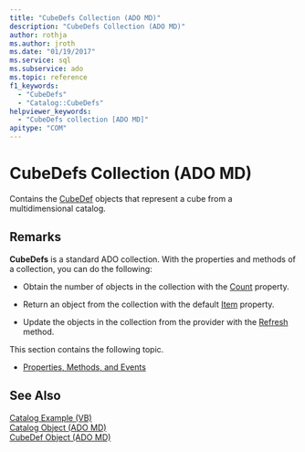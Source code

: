 ```yaml
---
title: "CubeDefs Collection (ADO MD)"
description: "CubeDefs Collection (ADO MD)"
author: rothja
ms.author: jroth
ms.date: "01/19/2017"
ms.service: sql
ms.subservice: ado
ms.topic: reference
f1_keywords:
  - "CubeDefs"
  - "Catalog::CubeDefs"
helpviewer_keywords:
  - "CubeDefs collection [ADO MD]"
apitype: "COM"
---
```

# CubeDefs Collection (ADO MD)
Contains the [CubeDef](./cubedef-object-ado-md.md) objects that represent a cube from a multidimensional catalog.  
  
## Remarks  
 **CubeDefs** is a standard ADO collection. With the properties and methods of a collection, you can do the following:  
  
-   Obtain the number of objects in the collection with the [Count](../ado-api/count-property-ado.md) property.  
  
-   Return an object from the collection with the default [Item](../ado-api/item-property-ado.md) property.  
  
-   Update the objects in the collection from the provider with the [Refresh](../ado-api/refresh-method-ado.md) method.  
  
 This section contains the following topic.  
  
-   [Properties, Methods, and Events](./cubedefs-collection-properties-methods-and-events.md)  
  
## See Also  
 [Catalog Example (VB)](./catalog-example-vb.md)   
 [Catalog Object (ADO MD)](./catalog-object-ado-md.md)   
 [CubeDef Object (ADO MD)](./cubedef-object-ado-md.md)